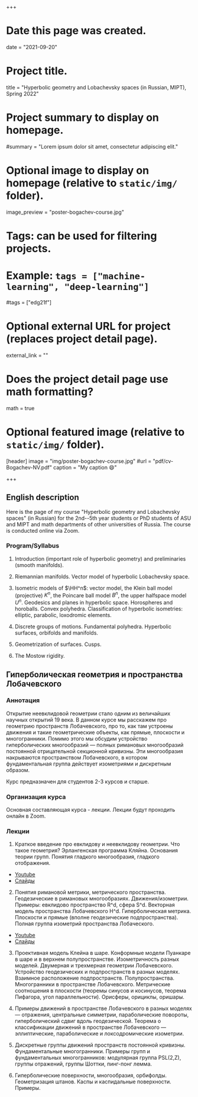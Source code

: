 +++
# Date this page was created.
date = "2021-09-20"

# Project title.
title = "Hyperbolic geometry and Lobachevsky spaces (in Russian, MIPT), Spring 2022"

# Project summary to display on homepage.
#summary = "Lorem ipsum dolor sit amet, consectetur adipiscing elit."

# Optional image to display on homepage (relative to `static/img/` folder).
image_preview = "poster-bogachev-course.jpg"

# Tags: can be used for filtering projects.
# Example: `tags = ["machine-learning", "deep-learning"]`
#tags = ["edg21f"]

# Optional external URL for project (replaces project detail page).
external_link = ""

# Does the project detail page use math formatting?
math = true

# Optional featured image (relative to `static/img/` folder).
[header]
image = "img/poster-bogachev-course.jpg"
#url = "pdf/cv-Bogachev-NV.pdf"
caption = "My caption :smile:"

+++


## English description

Here is the page of my course "Hyperbolic geometry and Lobachevsky spaces" (in Russian) for the 2nd--5th year students or PhD students of ASU and MIPT and math departments of other universities of Russia. The course is conducted online via Zoom.  

### Program/Syllabus

1. Introduction (important role of hyperbolic geometry) and preliminaries (smooth manifolds).

2. Riemannian manifolds. Vector model of hyperbolic Lobachevsky space.

3. Isometric models of $\HH^n$: vector model, the Klein ball model (projective) $K^n$, the Poincare ball model $B^n$, the upper halfspace model $U^n$. Geodesics and planes in hyperbolic space. Horospheres and horoballs. Convex polyhedra. Classification of hyperbolic isometries: elliptic, parabolic, loxodromic elements.

4. Discrete groups of motions. Fundamental polyhedra. Hyperbolic surfaces, orbifolds and manifolds.

5. Geometrization of surfaces. Cusps. 

6. The Mostow rigidity.






## Гиперболическая геометрия и пространства Лобачевского


### **Аннотация**

Открытие неевклидовой геометрии стало одним из величайших научных открытий 19 века. В данном курсе мы расскажем про геометрию пространств Лобачевского, про то, как там устроены движения и такие геометрические объекты, как прямые, плоскости и многогранники. Помимо этого мы обсудим устройство гиперболических многообразий — полных римановых многообразий постоянной отрицательной секционной кривизны. Эти многообразия накрываются пространством Лобачевского, в котором фундаментальная группа действует изометриями и дискретным образом.
 
Курс предназначен для студентов 2-3 курсов и старше.

### **Организация курса**


Основная составляющая курса - лекции. Лекции будут проходить онлайн в Zoom.


### **Лекции**

1. Краткое введение про евклидову и неевклидову геометрии. Что такое геометрия? Эрлангенская программа Кляйна. Основания теории групп. Понятия гладкого многообразия, гладкого отображения. 
  - [Youtube](https://youtu.be/jw_0TN0yOeI)
  - [Слайды](HyperbGeom-Lecture-1.pdf)

2. Понятия римановой метрики, метрического пространства. Геодезические в римановых многообразиях. Движения/изометрии. Примеры: евклидово пространство R^d, сфера S^d. Векторная модель пространства Лобачевского H^d. Гиперболическая метрика. Плоскости и прямые (вполне геодезические подпространства). Полная группа изометрий пространства Лобаческого. 
  - [Youtube](https://youtu.be/pp9yx2jjVMw)
  - [Слайды](HyperbGeom-Lecture-2.pdf)


3. Проективная модель Клейна в шаре. Конформные модели Пуанкаре в шаре и в верхнем полупространстве. Изометричность разных моделей. Двумерная и трехмерная геометрии Лобачевского. Устройство геодезических и подпространств в разных моделях. Взаимное расположение подпространств. Полупространства. Многогранники в пространстве Лобачевского. Метрические соотношения в плоскости (теоремы синусов и косинусов, теорема Пифагора, угол параллельности). Орисферы, орициклы, оришары.

4. Примеры движений в пространстве Лобачевского в разных моделях — отражения, центральные симметрии, параболические повороты, гиперболический сдвиг вдоль геодезической. Теорема о классификации движений в пространстве Лобачевского — эллиптические, параболические и локсодромические изометрии.

5. Дискретные группы движений пространств постоянной кривизны. Фундаментальные многогранники. Примеры групп и фундаментальных многогранников: модулярная группа PSL(2,Z), группы отражений, группы Шоттки, пинг-понг лемма.

6. Гиперболические поверхности, многообразия, орбифолды. Геометризация штанов. Каспы и каспидальные поверхности. Примеры.


 
